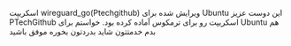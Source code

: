اسکریپت wireguard_go(Ptechgithub) ویرایش شده برای Ubuntu 
این دوست عزیز PTechGithub اسکریپت رو برای ترمکوس آماده کرده بود. خواستم برای Ubuntu هم بدم خدمتتون شاید بدردتون بخوره
موفق باشید
